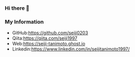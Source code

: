 ### Hi there 👋

<!--
**seiji0203/seiji0203** is a ✨ _special_ ✨ repository because its `README.md` (this file) appears on your GitHub profile.

Here are some ideas to get you started:

- 🔭 I’m currently working on 
- 🌱 I’m currently learning ...
- 👯 I’m looking to collaborate on ...
- 🤔 I’m looking for help with ...
- 💬 Ask me about ...
- 📫 How to reach me: ...
- 😄 Pronouns: ...
- ⚡ Fun fact: ...
-->

### My Information
- GitHub:https://github.com/seiji0203
- Qiita:https://qiita.com/seiji1997
- Web:https://seiji-tanimoto.ghost.io
- Linkedin:https://www.linkedin.com/in/seijitanimoto1997/
